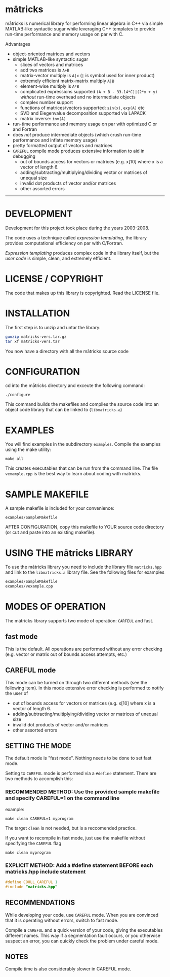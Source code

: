 # mātricks

mātricks is numerical library for performing linear algebra in C++ via simple MATLAB-like syntactic sugar while leveraging C++ templates to provide run-time performance and memory usage on par with C.

Advantages
+ object-oriented matrices and vectors
+ simple MATLAB-like syntactic sugar 
  + slices of vectors and matrices
  + add two matrices is `A+B`
  + matrix-vector multiply is `A|x` (`|` is symbol used for inner product)
  + extremely efficient matrix-matrix multiply `A|B`
  + element-wise multiply is `A*B`
  + complicated expressions supported `(A + B - 33.14*C)|(2*x + y)` *without* run-time overhead and no intermediate objects
  + complex number support
  + functions of matrices/vectors supported: `sin(x)`, `exp(A)` etc
  + SVD and Eiegenvalue decomposition supported via LAPACK
  + matrix inverse: `inv(A)`
+ run-time performance and memory usage on par with optimized C or and Fortran
+ does *not* produce intermediate objects (which crush run-time performance and inflate memory usage)
+ pretty formatted output of vectors and matrices
+ `CAREFUL` compile mode produces extensive information to aid in debugging
  + out of bounds access for vectors or matrices (e.g. x[10] where x is a
   vector of length 6.
  + adding/subtracting/multiplying/dividing vector or matrices of unequal
   size
  + invalid dot products of vector and/or matrices 
  + other assorted errors


---------------------------------------------------------------------------

# DEVELOPMENT

Development for this project took place during the years 2003-2008.

The code uses a technique called *expression templating*, the library provides computational efficiency on par with C/Fortran.

*Expression templating* produces complex code in the library itself, but the *user code* is simple, clean, and extremely efficient.

# LICENSE / COPYRIGHT

The code that makes up this library is copyrighted.
Read the LICENSE file.

# INSTALLATION

The first step is to unzip and untar the library:
```bash
gunzip matricks-vers.tar.gz
tar xf matricks-vers.tar
```
You now have a directory with all the mātricks source code

# CONFIGURATION

cd into the mātricks directory and exceute the following command:

```./configure```

This command builds the makefiles and compiles the source code into an
object code library that can be linked to (`libmatricks.a`)



# EXAMPLES  

You will find examples in the subdirectory `examples`. Compile the
examples using the make utility:

```make all```

This creates executables that can be run from the command line.  The
file `vexample.cpp` is the best way to learn about coding with mātricks.


# SAMPLE MAKEFILE

A sample makefile is included for your convenience:

```examples/SampleMakefile```

AFTER CONFIGURATION, copy this makefile to YOUR source code directory
(or cut and paste into an existing makefile).


# USING THE mātricks LIBRARY

To use the mātricks library you need to include the library file `matricks.hpp`
and link to the `libmatricks.a` library file.  See the following files for
examples

```bash
examples/SampleMakefile
examples/vexample.cpp
```


# MODES OF OPERATION

The mātricks library supports two mode of operation: `CARFEUL` and fast.

## fast mode

 This is the default.  All operations are performed without any error checking 
 (e.g. vector or matrix out of bounds access attempts, etc.)

## CAREFUL mode

 This mode can be turned on through two different methods (see the following item).
 In this mode extensive error checking is performed to notify the user of

 - out of bounds access for vectors or matrices (e.g. x[10] where x is a
   vector of length 6.
 - adding/subtracting/multiplying/dividing vector or matrices of unequal
   size
 - invalid dot products of vector and/or matrices 
 - other assorted errors



## SETTING THE MODE

The default mode is "fast mode".  Nothing needs to be done to set fast mode.

Setting to `CAREFUL` mode is performed via a `#define` statement. There are
two methods to accomplish this:

### RECOMMENDED METHOD: Use the provided sample makefile and specify CAREFUL=1 on the command line

example:

```make clean CAREFUL=1 myprogram```


The target `clean` is not needed, but is a reccomended practice.

If you want to recompile in fast mode, just use the makefile
without specifying the `CAREFUL` flag

```make clean myprogram```


### EXPLICIT METHOD: Add a #define statement BEFORE each matricks.hpp include statement

```C++
#define COOLL_CAREFUL 1
#include "matricks.hpp"
```


## RECOMMENDATIONS

While developing your code, use `CAREFUL` mode.  When you are convinced that it is operating
without errors, switch to fast mode.  

Compile a `CAREFUL` and a quick version of your code, giving the executables different names.
This way if a segmentation fault occurs, or you otherwise suspect an error, you can quickly
check the problem under careful mode.


##  NOTES

Compile time is also considerably slower in CAREFUL mode.
